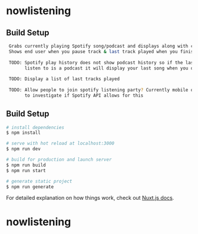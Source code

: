 # nowlistening

## Build Setup

```bash NUXT Spotify now listening app. App is set to only allow user_id set through ENV to login. 
 Grabs currently playing Spotify song/podcast and displays along with current progress through track 
 Shows end user when you pause track & last track played when you finish your spotify session
       
 TODO: Spotify play history does not show podcast history so if the last thing you 
       listen to is a podcast it will display your last song when you quit spotify
       
 TODO: Display a list of last tracks played
       
 TODO: Allow people to join spotify listening party? Currently mobile only, need 
       to investigate if Spotify API allows for this
```

## Build Setup

```bash
# install dependencies
$ npm install

# serve with hot reload at localhost:3000
$ npm run dev

# build for production and launch server
$ npm run build
$ npm run start

# generate static project
$ npm run generate
```

For detailed explanation on how things work, check out [Nuxt.js docs](https://nuxtjs.org).
# nowlistening

